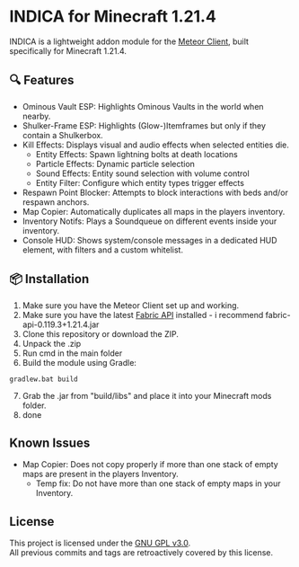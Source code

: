 # INDICA for Minecraft 1.21.4

INDICA is a lightweight addon module for the [Meteor Client](https://meteorclient.com/), built specifically for Minecraft 1.21.4.

## 🔍 Features

- Ominous Vault ESP: Highlights Ominous Vaults in the world when nearby.
- Shulker-Frame ESP: Highlights (Glow-)Itemframes but only if they contain a Shulkerbox.
- Kill Effects: Displays visual and audio effects when selected entities die.
  - Entity Effects: Spawn lightning bolts at death locations
  - Particle Effects: Dynamic particle selection
  - Sound Effects: Entity sound selection with volume control
  - Entity Filter: Configure which entity types trigger effects
- Respawn Point Blocker: Attempts to block interactions with beds and/or respawn anchors.
- Map Copier: Automatically duplicates all maps in the players inventory.
- Inventory Notifs: Plays a Soundqueue on different events inside your inventory.
- Console HUD: Shows system/console messages in a dedicated HUD element, with filters and a custom whitelist.

## 📦 Installation

  1. Make sure you have the Meteor Client set up and working.
  2. Make sure you have the latest [Fabric API](https://www.curseforge.com/minecraft/mc-mods/fabric-api/files) installed - i recommend fabric-api-0.119.3+1.21.4.jar
  3. Clone this repository or download the ZIP.
  4. Unpack the .zip
  5. Run cmd in the main folder
  6. Build the module using Gradle:

    gradlew.bat build

  7. Grab the .jar from "build/libs" and place it into your Minecraft mods folder.
  8. done

## Known Issues

- Map Copier: Does not copy properly if more than one stack of empty maps are present in the players Inventory.
  - Temp fix: Do not have more than one stack of empty maps in your Inventory.

## License

This project is licensed under the [GNU GPL v3.0](LICENSE).  
All previous commits and tags are retroactively covered by this license.
